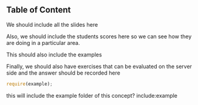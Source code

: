 ## Table of Content

We should include all the slides here 

Also, we should include the students scores here so we can see how they are doing in a particular area.
 
This should also include the examples

Finally, we should also have exercises that can be evaluated on the server side and the answer should be recorded here

```javascript
require(example);
```

this will include the example folder of this concept?
include:example
```html
```

